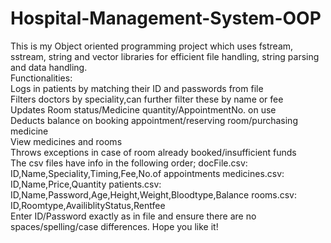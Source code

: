 # Hospital-Management-System-OOP
This is my Object oriented programming project which uses fstream, sstream, string and vector libraries for efficient file handling, string parsing and data handling.
<br>
Functionalities:
<br>
Logs in patients by matching their ID and passwords from file
<br>
Filters doctors by speciality,can further filter these by name or fee
<br>
Updates Room status/Medicine quantity/AppointmentNo. on use
<br>
Deducts balance on booking appointment/reserving room/purchasing medicine
<br>
View medicines and rooms
<br>
Throws exceptions in case of room already booked/insufficient funds
<br>
The csv files have info in the following order;
docFile.csv: ID,Name,Speciality,Timing,Fee,No.of appointments
medicines.csv: ID,Name,Price,Quantity
patients.csv: ID,Name,Password,Age,Height,Weight,Bloodtype,Balance
rooms.csv: ID,Roomtype,AvailiblityStatus,Rentfee
<br>
Enter ID/Password exactly as in file and ensure there are no spaces/spelling/case differences. Hope you like it!